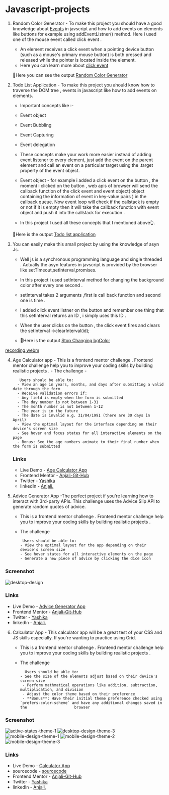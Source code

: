 # Javascript-projects
1. Random Color Generator - To make this project you should have a good knowledge about [Events](https://developer.mozilla.org/en-US/docs/Learn/JavaScript/Building_blocks/Events "mdn docs") in javscript and how to add events on elements like buttons for example using       addEventListner() method. Here i used one of the mouse event called click event .
     - An element receives a click event when a pointing device button (such as a mouse's primary mouse button) is both pressed and released        while the pointer is located inside the element.
     - Here you can learn more about [click event](https://developer.mozilla.org/en-US/docs/Web/API/Element/click_event "mdn docs")
 
    🤩Here you can see the output [Random Color Generator](https://luminous-axolotl-6d8d0d.netlify.app/ "javascript")
  
2. Todo List Application - To make this project you ahould know how to traverse the DOM tree , events in javascript like how to add events on elements.
   - Important concepts like :-
   - Event object
   - Event Bubbling
   - Event Capturing
   - Event delegation
  
   - These concepts make your work more easier instead of adding event listener to every element, just add the event on the parent element and call an event on a particular target using the .target property of the event object.
   - Event object - for example i added a click event on the button , the moment i clicked on the button , web apis of browser will send the callback function of the click event and event object( object containing the information of event in key-value pairs ) in the callback queue. Now event loop will check if the callstack is empty or not if it is empty  then it will take the callback function with event object and push it into the callstack for execution .
   -  In this project I used all these concepts that I mentioned above👆.  
  
     🤩Here is the output  [Todo list application](https://delightful-genie-d65604.netlify.app/ "javascript")

3. You can easily make this small project by using the knowledge of asyn Js.
   - Well js is a synchronous programming language and single threaded . Actually the asyn features in javscript is provided by the browser like setTimeout,setInterval,promises.
   - In this project i used setInterval method for changing the background color after every one second .
   - setInterval takes 2 arguments ,first is call back function and second one is time .
   - I added click event listner on the button and remember one thing that this setInterval returns an ID , i simply uses this ID .
   - When the user clicks on the button , the click event fires and clears the setInterval ->clearInterval(id);
     
   -  🤩Here is the output  [Stop Changing bgColor](https://ubiquitous-sawine-3e00ef.netlify.app/ "javascript")
     
     
[recording.webm](https://github.com/Anjali-Git-Hub/Javascript-projects/assets/122084921/13986c7e-0f6e-423a-9f46-ed4e4723569f)

  
4. Age Calculator app
        - This is a frontend mentor challenge . Frontend mentor challenge help you to improve your coding skills by building realistic projects .
        - The challenge - 

          Users should be able to:
         - View an age in years, months, and days after submitting a valid date through the form
         - Receive validation errors if:
         - Any field is empty when the form is submitted
         - The day number is not between 1-31
         - The month number is not between 1-12
         - The year is in the future
         - The date is invalid e.g. 31/04/1991 (there are 30 days in April)
         - View the optimal layout for the interface depending on their device's screen size
         - See hover and focus states for all interactive elements on the page
         - Bonus: See the age numbers animate to their final number when the form is submitted
  
     
     ### Links
     - Live Demo - [Age Calculator App](https://friendly-daifuku-ae2a2c.netlify.app/)
     - Frontend Mentor - [Anjali-Git-Hub](https://www.frontendmentor.io/solutions/responsive-age-calculator-app-Ru0Xe4xDB-)
     - Twitter - [Yashika](https://twitter.com/yashika_22_)
     - linkedIn - [Anjali.](https://www.linkedin.com/in/anjali-0352b1248/)

5. Advice Generator App -The perfect project if you're learning how to interact with 3rd-party APIs. This challenge uses the Advice Slip API to generate random quotes of advice.

   - This is a frontend mentor challenge . Frontend mentor challenge help you to improve your coding skills by building realistic projects .
   - The challenge

          Users should be able to:
         - View the optimal layout for the app depending on their device's screen size
         - See hover states for all interactive elements on the page
         - Generate a new piece of advice by clicking the dice icon

### Screenshot
![desktop-design](https://github.com/Anjali-Git-Hub/Advice-Generator-App/assets/122084921/99093b8b-269a-4b68-aace-c7c63899fa43)

### Links
- Live Demo - [Advice Generator App](https://anjali-git-hub.github.io/Advice-Generator-App/)
- Frontend Mentor - [Anjali-Git-Hub](https://www.frontendmentor.io/solutions/advice-generator-app-OjHf4ihkAW)
- Twitter - [Yashika](https://twitter.com/yashika_22_)
- linkedIn - [Anjali.](https://www.linkedin.com/in/anjali-0352b1248/)

6. Calculator App - This calculator app will be a great test of your CSS and JS skills especially. If you're wanting to practice using Grid.
   - This is a frontend mentor challenge . Frontend mentor challenge help you to improve your coding skills by building realistic projects .
   - The challenge

           Users should be able to:
         - See the size of the elements adjust based on their device's screen size
          - Perform mathmatical operations like addition, subtraction, multiplication, and division
          - Adjust the color theme based on their preference
          - **Bonus**: Have their initial theme preference checked using `prefers-color-scheme` and have any additional changes saved in the                     browser
     
### Screenshot
![active-states-theme-1](https://github.com/Anjali-Git-Hub/Javascript-projects/assets/122084921/eadba8b7-3695-49a8-b16a-807ac92b2f6f)
![desktop-design-theme-3](https://github.com/Anjali-Git-Hub/Javascript-projects/assets/122084921/b74547e5-1103-4a5d-9c1e-84ee10e23199)
![mobile-design-theme-1](https://github.com/Anjali-Git-Hub/Javascript-projects/assets/122084921/15e2ee4c-3a67-4e47-9d67-2833a51f5c9e)
![mobile-design-theme-2](https://github.com/Anjali-Git-Hub/Javascript-projects/assets/122084921/5f89362a-a50a-4000-b770-7b4a196b39f9)
![mobile-design-theme-3](https://github.com/Anjali-Git-Hub/Javascript-projects/assets/122084921/35614f16-5745-44f1-b0ac-b063bbc61780)

### Links
- Live Demo - [Calculator App](https://anjali-git-hub.github.io/Calculator-App/)
- sourcecode - [sourcecode](https://github.com/Anjali-Git-Hub/Calculator-App.git)
- Frontend Mentor - [Anjali-Git-Hub](https://www.frontendmentor.io/solutions/responsive-calculator-app-rs_t8FwcAh)
- Twitter - [Yashika](https://twitter.com/yashika_22_)
- linkedIn - [Anjali.](https://www.linkedin.com/in/anjali-0352b1248/)

